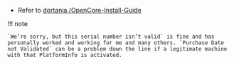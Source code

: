 - Refer to [dortania /OpenCore-Install-Guide](https://dortania.github.io/OpenCore-Post-Install/universal/iservices.html)

!!! note
    
    `We’re sorry, but this serial number isn’t valid` is fine and has personally worked and working for me and many others. `Purchase Date not Validated` can be a problem down the line if a legitimate machine with that PlatformInfo is activated.